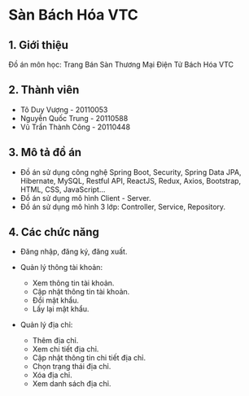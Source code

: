# Sàn Bách Hóa VTC

## 1. Giới thiệu

Đồ án môn học: Trang Bán Sàn Thương Mại Điện Tử Bách Hóa VTC

## 2. Thành viên

- Tô Duy Vượng - 20110053
- Nguyễn Quốc Trung - 20110588
- Vũ Trần Thành Công - 20110448

## 3. Mô tả đồ án

- Đồ án sử dụng công nghệ Spring Boot, Security, Spring Data JPA, Hibernate, MySQL, Restful API, ReactJS, Redux, Axios,
  Bootstrap, HTML, CSS, JavaScript...
- Đồ án sử dụng mô hình Client - Server.
- Đồ án sử dụng mô hình 3 lớp: Controller, Service, Repository.


## 4. Các chức năng

- Đăng nhập, đăng ký, đăng xuất.

- Quản lý thông tài khoản:
    - Xem thông tin tài khoản.
    - Cập nhật thông tin tài khoản.
    - Đổi mật khẩu. 
    - Lấy lại mật khẩu.
    
- Quản lý địa chỉ:
    - Thêm địa chỉ.
    - Xem chi tiết địa chỉ.
    - Cập nhật thông tin chi tiết địa chỉ.
    - Chọn trạng thái địa chỉ.
    - Xóa địa chỉ.
    - Xem danh sách địa chỉ.


